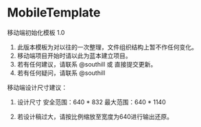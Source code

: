 MobileTemplate
==============

移动端初始化模板 1.0

1. 此版本模板为对以往的一次整理，文件组织结构上暂不作任何变化。
2. 移动端项目开始时请以此为蓝本建立项目。
3. 若有任何建议，请联系 @southill 或 直接提交更新。
4. 若有任何疑问，请联系 @southill



移动端设计尺寸建议：

1. 设计尺寸
   安全范围：640 * 832
   最大范围：640 * 1140

2. 若设计稿过大，请按比例缩放至宽度为640进行输出还原。
